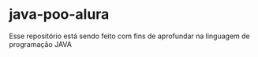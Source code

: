 # java-poo-alura
 Esse repositório está sendo feito com fins de aprofundar na linguagem de programação JAVA
